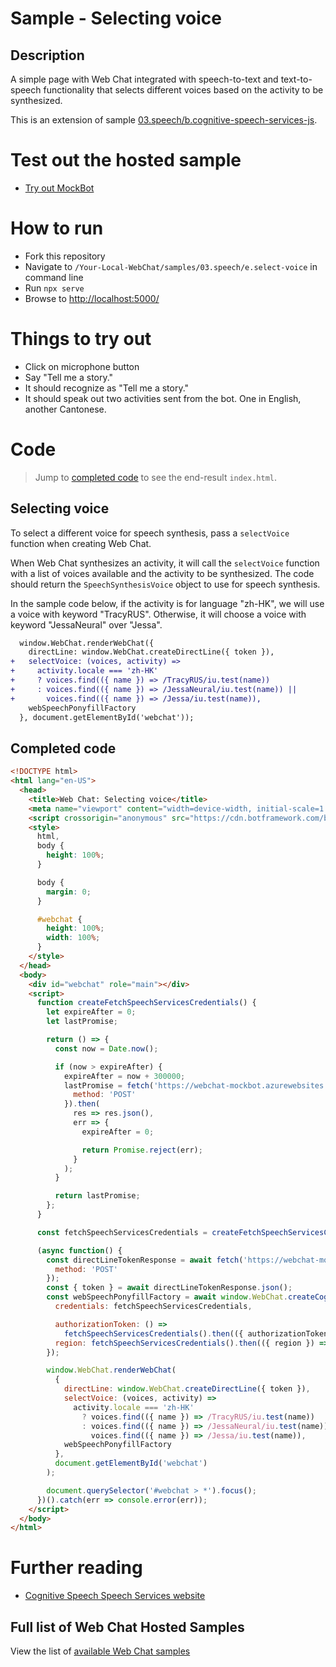 # Sample - Selecting voice

## Description

A simple page with Web Chat integrated with speech-to-text and text-to-speech functionality that selects different voices based on the activity to be synthesized.

This is an extension of sample [03.speech/b.cognitive-speech-services-js](https://github.com/microsoft/BotFramework-WebChat/tree/master/samples/03.speech/b.cognitive-speech-services-js).

# Test out the hosted sample

-  [Try out MockBot](https://microsoft.github.io/BotFramework-WebChat/03.speech/e.select-voice)

# How to run

-  Fork this repository
-  Navigate to `/Your-Local-WebChat/samples/03.speech/e.select-voice` in command line
-  Run `npx serve`
-  Browse to [http://localhost:5000/](http://localhost:5000/)

# Things to try out

-  Click on microphone button
-  Say "Tell me a story."
-  It should recognize as "Tell me a story."
-  It should speak out two activities sent from the bot. One in English, another Cantonese.

# Code

> Jump to [completed code](#completed-code) to see the end-result `index.html`.

## Selecting voice

To select a different voice for speech synthesis, pass a `selectVoice` function when creating Web Chat.

When Web Chat synthesizes an activity, it will call the `selectVoice` function with a list of voices available and the activity to be synthesized. The code should return the `SpeechSynthesisVoice` object to use for speech synthesis.

In the sample code below, if the activity is for language "zh-HK", we will use a voice with keyword "TracyRUS". Otherwise, it will choose a voice with keyword "JessaNeural" over "Jessa".

```diff
  window.WebChat.renderWebChat({
    directLine: window.WebChat.createDirectLine({ token }),
+   selectVoice: (voices, activity) =>
+     activity.locale === 'zh-HK'
+     ? voices.find(({ name }) => /TracyRUS/iu.test(name))
+     : voices.find(({ name }) => /JessaNeural/iu.test(name)) ||
+       voices.find(({ name }) => /Jessa/iu.test(name)),
    webSpeechPonyfillFactory
  }, document.getElementById('webchat'));
```

## Completed code

```html
<!DOCTYPE html>
<html lang="en-US">
  <head>
    <title>Web Chat: Selecting voice</title>
    <meta name="viewport" content="width=device-width, initial-scale=1.0" />
    <script crossorigin="anonymous" src="https://cdn.botframework.com/botframework-webchat/latest/webchat.js"></script>
    <style>
      html,
      body {
        height: 100%;
      }

      body {
        margin: 0;
      }

      #webchat {
        height: 100%;
        width: 100%;
      }
    </style>
  </head>
  <body>
    <div id="webchat" role="main"></div>
    <script>
      function createFetchSpeechServicesCredentials() {
        let expireAfter = 0;
        let lastPromise;

        return () => {
          const now = Date.now();

          if (now > expireAfter) {
            expireAfter = now + 300000;
            lastPromise = fetch('https://webchat-mockbot.azurewebsites.net/speechservices/token', {
              method: 'POST'
            }).then(
              res => res.json(),
              err => {
                expireAfter = 0;

                return Promise.reject(err);
              }
            );
          }

          return lastPromise;
        };
      }

      const fetchSpeechServicesCredentials = createFetchSpeechServicesCredentials();

      (async function() {
        const directLineTokenResponse = await fetch('https://webchat-mockbot.azurewebsites.net/directline/token', {
          method: 'POST'
        });
        const { token } = await directLineTokenResponse.json();
        const webSpeechPonyfillFactory = await window.WebChat.createCognitiveServicesSpeechServicesPonyfillFactory({
          credentials: fetchSpeechServicesCredentials,

          authorizationToken: () =>
            fetchSpeechServicesCredentials().then(({ authorizationToken }) => authorizationToken),
          region: fetchSpeechServicesCredentials().then(({ region }) => region)
        });

        window.WebChat.renderWebChat(
          {
            directLine: window.WebChat.createDirectLine({ token }),
            selectVoice: (voices, activity) =>
              activity.locale === 'zh-HK'
                ? voices.find(({ name }) => /TracyRUS/iu.test(name))
                : voices.find(({ name }) => /JessaNeural/iu.test(name)) ||
                  voices.find(({ name }) => /Jessa/iu.test(name)),
            webSpeechPonyfillFactory
          },
          document.getElementById('webchat')
        );

        document.querySelector('#webchat > *').focus();
      })().catch(err => console.error(err));
    </script>
  </body>
</html>
```

# Further reading

-  [Cognitive Speech Speech Services website](https://azure.microsoft.com/en-us/services/cognitive-services/speech-services/)

## Full list of Web Chat Hosted Samples

View the list of [available Web Chat samples](https://github.com/microsoft/BotFramework-WebChat/tree/master/samples)
